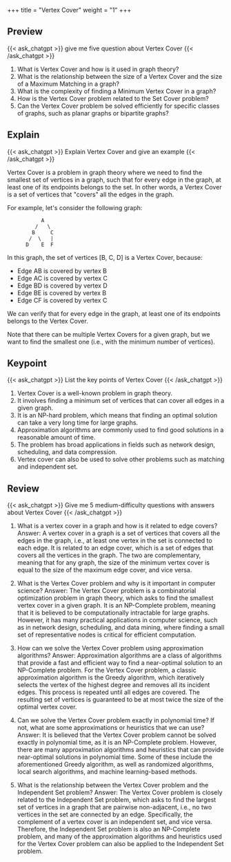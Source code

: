 +++
title = "Vertex Cover"
weight = "1"
+++
## Preview
{{< ask_chatgpt >}}
give me five question about Vertex Cover
{{< /ask_chatgpt >}}



1. What is Vertex Cover and how is it used in graph theory? 
2. What is the relationship between the size of a Vertex Cover and the size of a Maximum Matching in a graph? 
3. What is the complexity of finding a Minimum Vertex Cover in a graph? 
4. How is the Vertex Cover problem related to the Set Cover problem?  
5. Can the Vertex Cover problem be solved efficiently for specific classes of graphs, such as planar graphs or bipartite graphs?   

## Explain
{{< ask_chatgpt >}}
Explain Vertex Cover and give an example
{{< /ask_chatgpt >}}



Vertex Cover is a problem in graph theory where we need to find the smallest set of vertices in a graph, such that for every edge in the graph, at least one of its endpoints belongs to the set. In other words, a Vertex Cover is a set of vertices that "covers" all the edges in the graph.

For example, let's consider the following graph:

```
           A
         /   \
        B     C
       /  \   |
      D    E  F
```

In this graph, the set of vertices [B, C, D] is a Vertex Cover, because:

- Edge AB is covered by vertex B
- Edge AC is covered by vertex C
- Edge BD is covered by vertex D
- Edge BE is covered by vertex B
- Edge CF is covered by vertex C

We can verify that for every edge in the graph, at least one of its endpoints belongs to the Vertex Cover. 

Note that there can be multiple Vertex Covers for a given graph, but we want to find the smallest one (i.e., with the minimum number of vertices).   

## Keypoint
{{< ask_chatgpt >}}
List the key points of Vertex Cover
{{< /ask_chatgpt >}}



1. Vertex Cover is a well-known problem in graph theory. 
2. It involves finding a minimum set of vertices that can cover all edges in a given graph. 
3. It is an NP-hard problem, which means that finding an optimal solution can take a very long time for large graphs. 
4. Approximation algorithms are commonly used to find good solutions in a reasonable amount of time. 
5. The problem has broad applications in fields such as network design, scheduling, and data compression. 
6. Vertex cover can also be used to solve other problems such as matching and independent set.   

## Review
{{< ask_chatgpt >}}
Give me 5 medium-difficulty questions with answers about Vertex Cover
{{< /ask_chatgpt >}}



1. What is a vertex cover in a graph and how is it related to edge covers?
Answer: A vertex cover in a graph is a set of vertices that covers all the edges in the graph, i.e., at least one vertex in the set is connected to each edge. It is related to an edge cover, which is a set of edges that covers all the vertices in the graph. The two are complementary, meaning that for any graph, the size of the minimum vertex cover is equal to the size of the maximum edge cover, and vice versa.

2. What is the Vertex Cover problem and why is it important in computer science?
Answer: The Vertex Cover problem is a combinatorial optimization problem in graph theory, which asks to find the smallest vertex cover in a given graph. It is an NP-Complete problem, meaning that it is believed to be computationally intractable for large graphs. However, it has many practical applications in computer science, such as in network design, scheduling, and data mining, where finding a small set of representative nodes is critical for efficient computation.

3. How can we solve the Vertex Cover problem using approximation algorithms?
Answer: Approximation algorithms are a class of algorithms that provide a fast and efficient way to find a near-optimal solution to an NP-Complete problem. For the Vertex Cover problem, a classic approximation algorithm is the Greedy algorithm, which iteratively selects the vertex of the highest degree and removes all its incident edges. This process is repeated until all edges are covered. The resulting set of vertices is guaranteed to be at most twice the size of the optimal vertex cover.

4. Can we solve the Vertex Cover problem exactly in polynomial time? If not, what are some approximations or heuristics that we can use?
Answer: It is believed that the Vertex Cover problem cannot be solved exactly in polynomial time, as it is an NP-Complete problem. However, there are many approximation algorithms and heuristics that can provide near-optimal solutions in polynomial time. Some of these include the aforementioned Greedy algorithm, as well as randomized algorithms, local search algorithms, and machine learning-based methods.

5. What is the relationship between the Vertex Cover problem and the Independent Set problem?
Answer: The Vertex Cover problem is closely related to the Independent Set problem, which asks to find the largest set of vertices in a graph that are pairwise non-adjacent, i.e., no two vertices in the set are connected by an edge. Specifically, the complement of a vertex cover is an independent set, and vice versa. Therefore, the Independent Set problem is also an NP-Complete problem, and many of the approximation algorithms and heuristics used for the Vertex Cover problem can also be applied to the Independent Set problem.   

